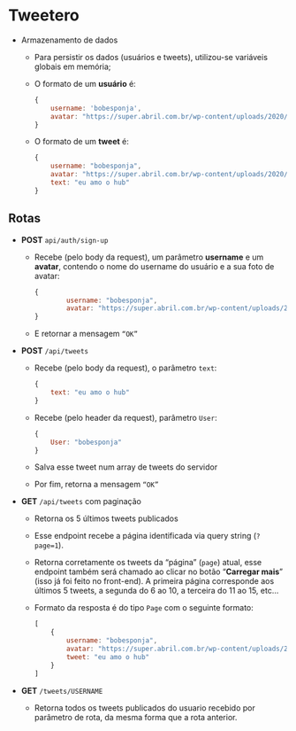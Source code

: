 # Tweetero

- Armazenamento de dados
    - Para persistir os dados (usuários e tweets), utilizou-se variáveis globais em memória;
    - O formato de um **usuário** é:
        
        ```jsx
        {
        	username: 'bobesponja', 
        	avatar: "https://super.abril.com.br/wp-content/uploads/2020/09/04-09_gato_SITE.jpg?quality=70&strip=info" 
        }
        ```
        
    - O formato de um **tweet** é:
        
        ```jsx
        {
        	username: "bobesponja",
        	avatar: "https://super.abril.com.br/wp-content/uploads/2020/09/04-09_gato_SITE.jpg?quality=70&strip=info", 
            text: "eu amo o hub"
        }
        ```

## Rotas
        
- **POST** `api/auth/sign-up`
    - Recebe (pelo body da request), um parâmetro **username** e um **avatar**, contendo o nome do username do usuário e a sua foto de avatar:
        
        ```jsx
        {
                username: "bobesponja",
        		avatar: "https://super.abril.com.br/wp-content/uploads/2020/09/04-09_gato_SITE.jpg?quality=70&strip=info"
        }
        ```
        
    - E retornar a mensagem `“OK”`


- **POST** `/api/tweets`
    - Recebe (pelo body da request), o parâmetro `text`:
        
        ```jsx
        {
            text: "eu amo o hub"
        }
        ```
    - Recebe (pelo header da request),  parâmetro `User`:
        ```jsx
        {
            User: "bobesponja"
        }
        ```
        
    - Salva esse tweet num array de tweets do servidor
    - Por fim, retorna a mensagem `“OK”`


- **GET** `/api/tweets` com paginação
    - Retorna os 5 últimos tweets publicados
    - Esse endpoint recebe a página identificada via query string (`?page=1`).
    - Retorna corretamente os tweets da “página” (`page`) atual, esse endpoint também será chamado ao clicar no botão “**Carregar mais**” (isso já foi feito no front-end). A primeira página corresponde aos últimos 5 tweets, a segunda do 6 ao 10, a terceira do 11 ao 15, etc…
    - Formato da resposta é do tipo `Page` com o seguinte formato:
        
        ```jsx
        [
        	{
        		username: "bobesponja",
        		avatar: "https://super.abril.com.br/wp-content/uploads/2020/09/04-09_gato_SITE.jpg?quality=70&strip=info",
        		tweet: "eu amo o hub"
        	}
        ]
        ```
        
- **GET** `/tweets/USERNAME`
    - Retorna todos os tweets publicados do usuario recebido por parâmetro de rota, da mesma forma que a rota anterior.